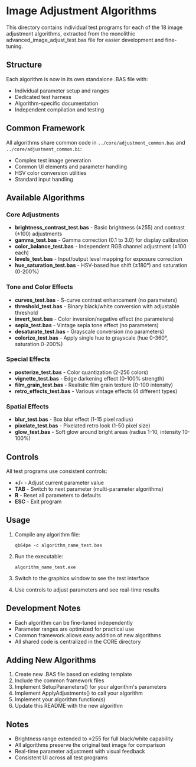 # Image Adjustment Algorithms

This directory contains individual test programs for each of the 18 image adjustment algorithms, extracted from the monolithic advanced_image_adjust_test.bas file for easier development and fine-tuning.

## Structure

Each algorithm is now in its own standalone .BAS file with:
- Individual parameter setup and ranges
- Dedicated test harness
- Algorithm-specific documentation
- Independent compilation and testing

## Common Framework

All algorithms share common code in `../core/adjustment_common.bas` and `../core/adjustment_common.bi`:
- Complex test image generation
- Common UI elements and parameter handling
- HSV color conversion utilities
- Standard input handling

## Available Algorithms

### Core Adjustments
- **brightness_contrast_test.bas** - Basic brightness (±255) and contrast (±100) adjustments
- **gamma_test.bas** - Gamma correction (0.1 to 3.0) for display calibration
- **color_balance_test.bas** - Independent RGB channel adjustment (±100 each)
- **levels_test.bas** - Input/output level mapping for exposure correction
- **hue_saturation_test.bas** - HSV-based hue shift (±180°) and saturation (0-200%)

### Tone and Color Effects
- **curves_test.bas** - S-curve contrast enhancement (no parameters)
- **threshold_test.bas** - Binary black/white conversion with adjustable threshold
- **invert_test.bas** - Color inversion/negative effect (no parameters)
- **sepia_test.bas** - Vintage sepia tone effect (no parameters)
- **desaturate_test.bas** - Grayscale conversion (no parameters)
- **colorize_test.bas** - Apply single hue to grayscale (hue 0-360°, saturation 0-200%)

### Special Effects
- **posterize_test.bas** - Color quantization (2-256 colors)
- **vignette_test.bas** - Edge darkening effect (0-100% strength)
- **film_grain_test.bas** - Realistic film grain texture (0-100 intensity)
- **retro_effects_test.bas** - Various vintage effects (4 different types)

### Spatial Effects
- **blur_test.bas** - Box blur effect (1-15 pixel radius)
- **pixelate_test.bas** - Pixelated retro look (1-50 pixel size)
- **glow_test.bas** - Soft glow around bright areas (radius 1-10, intensity 10-100%)

## Controls

All test programs use consistent controls:
- **+/-** - Adjust current parameter value
- **TAB** - Switch to next parameter (multi-parameter algorithms)
- **R** - Reset all parameters to defaults
- **ESC** - Exit program

## Usage

1. Compile any algorithm file:
   ```
   qb64pe -c algorithm_name_test.bas
   ```

2. Run the executable:
   ```
   algorithm_name_test.exe
   ```

3. Switch to the graphics window to see the test interface
4. Use controls to adjust parameters and see real-time results

## Development Notes

- Each algorithm can be fine-tuned independently
- Parameter ranges are optimized for practical use
- Common framework allows easy addition of new algorithms
- All shared code is centralized in the CORE directory

## Adding New Algorithms

1. Create new .BAS file based on existing template
2. Include the common framework files
3. Implement SetupParameters() for your algorithm's parameters
4. Implement ApplyAdjustments() to call your algorithm
5. Implement your algorithm function(s)
6. Update this README with the new algorithm

## Notes

- Brightness range extended to ±255 for full black/white capability
- All algorithms preserve the original test image for comparison
- Real-time parameter adjustment with visual feedback
- Consistent UI across all test programs
